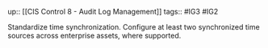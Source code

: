 up:: [[CIS Control 8 - Audit Log Management]]
tags:: #IG3 #IG2

Standardize time synchronization. Configure at least two synchronized time sources across enterprise assets, where supported.
